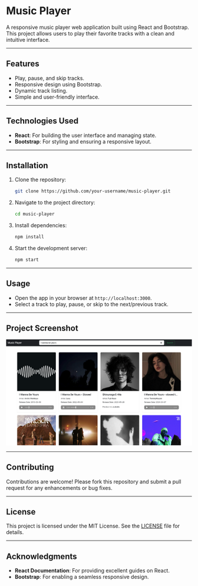 # Music Player

A responsive music player web application built using React and Bootstrap. This project allows users to play their favorite tracks with a clean and intuitive interface.

---

## Features

- Play, pause, and skip tracks.
- Responsive design using Bootstrap.
- Dynamic track listing.
- Simple and user-friendly interface.

---

## Technologies Used

- **React**: For building the user interface and managing state.
- **Bootstrap**: For styling and ensuring a responsive layout.

---

## Installation

1. Clone the repository:
   ```bash
   git clone https://github.com/your-username/music-player.git
   ```
2. Navigate to the project directory:
   ```bash
   cd music-player
   ```
3. Install dependencies:
   ```bash
   npm install
   ```
4. Start the development server:
   ```bash
   npm start
   ```

---

## Usage

- Open the app in your browser at `http://localhost:3000`.
- Select a track to play, pause, or skip to the next/previous track.

---

## Project Screenshot

![alt text](image.png)

---

## Contributing

Contributions are welcome! Please fork this repository and submit a pull request for any enhancements or bug fixes.

---

## License

This project is licensed under the MIT License. See the [LICENSE](LICENSE) file for details.

---

## Acknowledgments

- **React Documentation**: For providing excellent guides on React.
- **Bootstrap**: For enabling a seamless responsive design.

